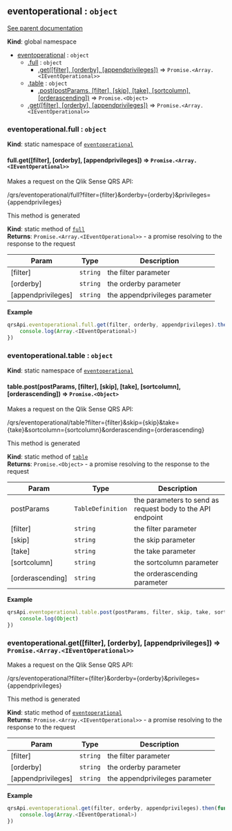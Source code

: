 <a name="eventoperational"></a>
## eventoperational : <code>object</code>
[See parent documentation](qrs.md)

**Kind**: global namespace  

* [eventoperational](#eventoperational) : <code>object</code>
  * [.full](#eventoperational.full) : <code>object</code>
    * [.get([filter], [orderby], [appendprivileges])](#eventoperational.full.get) ⇒ <code>Promise.&lt;Array.&lt;IEventOperational&gt;&gt;</code>
  * [.table](#eventoperational.table) : <code>object</code>
    * [.post(postParams, [filter], [skip], [take], [sortcolumn], [orderascending])](#eventoperational.table.post) ⇒ <code>Promise.&lt;Object&gt;</code>
  * [.get([filter], [orderby], [appendprivileges])](#eventoperational.get) ⇒ <code>Promise.&lt;Array.&lt;IEventOperational&gt;&gt;</code>

<a name="eventoperational.full"></a>
### eventoperational.full : <code>object</code>
**Kind**: static namespace of <code>[eventoperational](#eventoperational)</code>  
<a name="eventoperational.full.get"></a>
#### full.get([filter], [orderby], [appendprivileges]) ⇒ <code>Promise.&lt;Array.&lt;IEventOperational&gt;&gt;</code>
Makes a request on the Qlik Sense QRS API:

/qrs/eventoperational/full?filter={filter}&orderby={orderby}&privileges={appendprivileges}

This method is generated

**Kind**: static method of <code>[full](#eventoperational.full)</code>  
**Returns**: <code>Promise.&lt;Array.&lt;IEventOperational&gt;&gt;</code> - a promise resolving to the response to the request  

| Param | Type | Description |
| --- | --- | --- |
| [filter] | <code>string</code> | the filter parameter |
| [orderby] | <code>string</code> | the orderby parameter |
| [appendprivileges] | <code>string</code> | the appendprivileges parameter |

**Example**  
```javascript
qrsApi.eventoperational.full.get(filter, orderby, appendprivileges).then(function(Array.<IEventOperational>) {
	console.log(Array.<IEventOperational>)
})
```
<a name="eventoperational.table"></a>
### eventoperational.table : <code>object</code>
**Kind**: static namespace of <code>[eventoperational](#eventoperational)</code>  
<a name="eventoperational.table.post"></a>
#### table.post(postParams, [filter], [skip], [take], [sortcolumn], [orderascending]) ⇒ <code>Promise.&lt;Object&gt;</code>
Makes a request on the Qlik Sense QRS API:

/qrs/eventoperational/table?filter={filter}&skip={skip}&take={take}&sortcolumn={sortcolumn}&orderascending={orderascending}

This method is generated

**Kind**: static method of <code>[table](#eventoperational.table)</code>  
**Returns**: <code>Promise.&lt;Object&gt;</code> - a promise resolving to the response to the request  

| Param | Type | Description |
| --- | --- | --- |
| postParams | <code>TableDefinition</code> | the parameters to send as request body to the API endpoint |
| [filter] | <code>string</code> | the filter parameter |
| [skip] | <code>string</code> | the skip parameter |
| [take] | <code>string</code> | the take parameter |
| [sortcolumn] | <code>string</code> | the sortcolumn parameter |
| [orderascending] | <code>string</code> | the orderascending parameter |

**Example**  
```javascript
qrsApi.eventoperational.table.post(postParams, filter, skip, take, sortcolumn, orderascending).then(function(Object) {
	console.log(Object)
})
```
<a name="eventoperational.get"></a>
### eventoperational.get([filter], [orderby], [appendprivileges]) ⇒ <code>Promise.&lt;Array.&lt;IEventOperational&gt;&gt;</code>
Makes a request on the Qlik Sense QRS API:

/qrs/eventoperational?filter={filter}&orderby={orderby}&privileges={appendprivileges}

This method is generated

**Kind**: static method of <code>[eventoperational](#eventoperational)</code>  
**Returns**: <code>Promise.&lt;Array.&lt;IEventOperational&gt;&gt;</code> - a promise resolving to the response to the request  

| Param | Type | Description |
| --- | --- | --- |
| [filter] | <code>string</code> | the filter parameter |
| [orderby] | <code>string</code> | the orderby parameter |
| [appendprivileges] | <code>string</code> | the appendprivileges parameter |

**Example**  
```javascript
qrsApi.eventoperational.get(filter, orderby, appendprivileges).then(function(Array.<IEventOperational>) {
	console.log(Array.<IEventOperational>)
})
```
